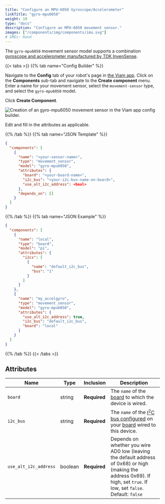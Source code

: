 ```yaml
---
title: "Configure an MPU-6050 Gyroscope/Accelerometer"
linkTitle: "gyro-mpu6050"
weight: 10
type: "docs"
description: "Configure an MPU-6050 movement sensor."
images: ["/components/img/components/imu.svg"]
# SMEs: Rand
---
```


The `gyro-mpu6050` movement sensor model supports a combination [gyroscope and accelerometer manufactured by TDK InvenSense](https://invensense.tdk.com/products/motion-tracking/6-axis/mpu-6050/).

{{< tabs >}}
{{% tab name="Config Builder" %}}

Navigate to the **Config** tab of your robot's page in [the Viam app](https://app.viam.com).
Click on the **Components** sub-tab and navigate to the **Create component** menu.
Enter a name for your movement sensor, select the `movement-sensor` type, and select the `gyro-mpu6050` model.

Click **Create Component**.

![Creation of an `gyro-mpu6050` movement sensor in the Viam app config builder.](../img/mpu6050-builder.png)

Edit and fill in the attributes as applicable.

{{% /tab %}}
{{% tab name="JSON Template" %}}

```json {class="line-numbers linkable-line-numbers"}
{
  "components": [
    {
      "name": "<your-sensor-name>",
      "type": "movement_sensor",
      "model": "gyro-mpu6050",
      "attributes": {
        "board": "<your-board-name>",
        "i2c_bus": "<your-i2c-bus-name-on-board>",
        "use_alt_i2c_address": <bool>
      },
      "depends_on": []
    }
  ]
}
```

{{% /tab %}}
{{% tab name="JSON Example" %}}

```json {class="line-numbers linkable-line-numbers"}
{
  "components": [
    {
      "name": "local",
      "type": "board",
      "model": "pi",
      "attributes": {
        "i2cs": [
          {
            "name": "default_i2c_bus",
            "bus": "1"
          }
        ]
      }
    },
    {
      "name": "my_accelgyro",
      "type": "movement_sensor",
      "model": "gyro-mpu6050",
      "attributes": {
        "use_alt_i2c_address": true,
        "i2c_bus": "default_i2c_bus",
        "board": "local"
      }
    }
  ]
}
```

{{% /tab %}}
{{< /tabs >}}

## Attributes

Name | Type | Inclusion | Description
---- | ---- | --------- | -----------
`board` | string | **Required** | The `name` of the [board](/components/board) to which the device is wired.
`i2c_bus` | string | **Required** | The `name` of the [I<sup>2</sup>C bus configured](/components/board/#i2cs) on your [board](/components/board) wired to this device.
`use_alt_i2c_address` | boolean | **Required** | Depends on whether you wire AD0 low (leaving the default address of 0x68) or high (making the address 0x69). If high, set `true`. If low, set `false`. <br> Default: `false`
